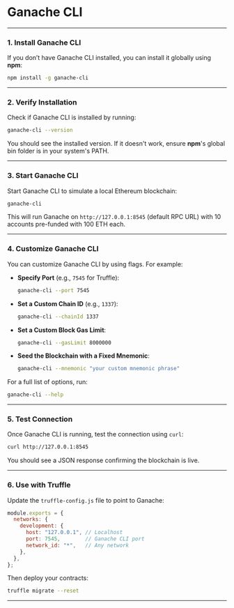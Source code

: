 # Ganache CLI

---

### **1. Install Ganache CLI**
If you don’t have Ganache CLI installed, you can install it globally using **npm**:

```bash
npm install -g ganache-cli
```

---

### **2. Verify Installation**
Check if Ganache CLI is installed by running:

```bash
ganache-cli --version
```

You should see the installed version. If it doesn't work, ensure **npm**'s global bin folder is in your system's PATH.

---

### **3. Start Ganache CLI**
Start Ganache CLI to simulate a local Ethereum blockchain:

```bash
ganache-cli
```

This will run Ganache on `http://127.0.0.1:8545` (default RPC URL) with 10 accounts pre-funded with 100 ETH each.

---

### **4. Customize Ganache CLI**
You can customize Ganache CLI by using flags. For example:

- **Specify Port** (e.g., `7545` for Truffle):
  ```bash
  ganache-cli --port 7545
  ```

- **Set a Custom Chain ID** (e.g., `1337`):
  ```bash
  ganache-cli --chainId 1337
  ```

- **Set a Custom Block Gas Limit**:
  ```bash
  ganache-cli --gasLimit 8000000
  ```

- **Seed the Blockchain with a Fixed Mnemonic**:
  ```bash
  ganache-cli --mnemonic "your custom mnemonic phrase"
  ```

For a full list of options, run:

```bash
ganache-cli --help
```

---

### **5. Test Connection**
Once Ganache CLI is running, test the connection using `curl`:

```bash
curl http://127.0.0.1:8545
```

You should see a JSON response confirming the blockchain is live.

---

### **6. Use with Truffle**
Update the `truffle-config.js` file to point to Ganache:

```javascript
module.exports = {
  networks: {
    development: {
      host: "127.0.0.1", // Localhost
      port: 7545,        // Ganache CLI port
      network_id: "*",   // Any network
    },
  },
};
```

Then deploy your contracts:

```bash
truffle migrate --reset
```

---

